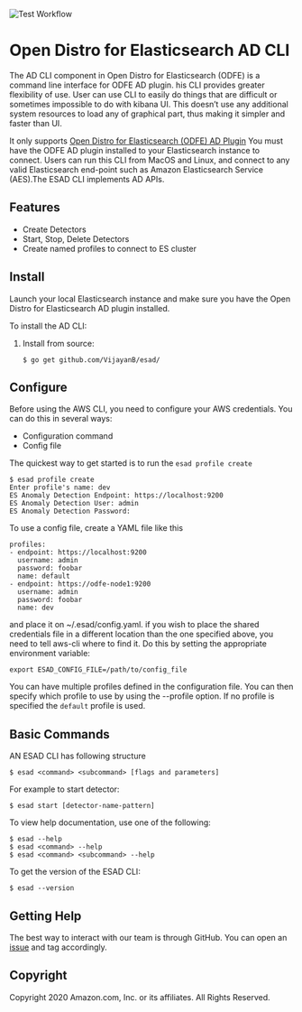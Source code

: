 ![Test Workflow](https://github.com/VijayanB/esad/workflows/Build%20and%20Test%20Anomaly%20detection%20commandline%20tool/badge.svg)

# Open Distro for Elasticsearch AD CLI

The AD CLI component in Open Distro for Elasticsearch (ODFE) is a command line interface for ODFE AD plugin.
his CLI provides greater flexibility of use. User can use CLI to easily do things that are difficult or sometimes impossible to do with kibana UI. This doesn’t use any additional  system resources to load any of graphical part, thus making it simpler and faster than UI. 

It only supports [Open Distro for Elasticsearch (ODFE) AD Plugin](https://opendistro.github.io/for-elasticsearch-docs/docs/ad/)
You must have the ODFE AD plugin installed to your Elasticsearch instance to connect. 
Users can run this CLI from MacOS and Linux, and connect to any valid Elasticsearch end-point such as Amazon Elasticsearch Service (AES).The ESAD CLI implements AD APIs.

## Features

* Create Detectors
* Start, Stop, Delete Detectors
* Create named profiles to connect to ES cluster

## Install

Launch your local Elasticsearch instance and make sure you have the Open Distro for Elasticsearch AD plugin installed.

To install the AD CLI:


1. Install from source:

    ```
    $ go get github.com/VijayanB/esad/
    ```

## Configure

Before using the AWS CLI, you need to configure your AWS credentials. You can do this in several ways:

* Configuration command
* Config file

The quickest way to get started is to run the `esad profile create`

```
$ esad profile create
Enter profile's name: dev
ES Anomaly Detection Endpoint: https://localhost:9200
ES Anomaly Detection User: admin
ES Anomaly Detection Password:
```

To use a config file, create a YAML file like this
```
profiles:
- endpoint: https://localhost:9200
  username: admin
  password: foobar
  name: default
- endpoint: https://odfe-node1:9200
  username: admin
  password: foobar
  name: dev
```
and place it on ~/.esad/config.yaml. if you wish to place the shared credentials file in a different location than the one specified above, you need to tell aws-cli where to find it. Do this by setting the appropriate environment variable:

```
export ESAD_CONFIG_FILE=/path/to/config_file
```
You can have multiple profiles defined in the configuration file. You can then specify which profile to use by using the --profile option. If no profile is specified the `default` profile is used.



## Basic Commands

AN ESAD CLI has following structure
```
$ esad <command> <subcommand> [flags and parameters]
```
For example to start detector:
```
$ esad start [detector-name-pattern]
```
To view help documentation, use one of the following:
```
$ esad --help
$ esad <command> --help
$ esad <command> <subcommand> --help
```
To get the version of the ESAD CLI:
```
$ esad --version
```

## Getting Help

The best way to interact with our team is through GitHub. You can open an [issue](https://github.com/opendistro-for-elasticsearch/anomaly-detection/issues) and tag accordingly.

## Copyright

Copyright 2020 Amazon.com, Inc. or its affiliates. All Rights Reserved.

